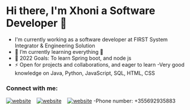 # Hi there, I'm Xhoni a Software Developer 👋

- I'm currently working as a software developer at FIRST System Integrator & Engineering Solution
- 🌱 I’m currently learning everything 🤣
- 🥅 2022 Goals: To learn Spring boot, and node js
- ⚡ Open for projects and collaborations, and eager to learn
  -Very good knowledge on Java, Python, JavaScript, SQL, HTML, CSS

### Connect with me:

[![website](https://github.com/xhoni01/xhoni/blob/main/facebook.png)](https://www.facebook.com/xhoni.shega.5)
&nbsp;&nbsp;
[![website](https://github.com/xhoni01/xhoni/blob/main/linkedin.png)](https://www.linkedin.com/in/xhoni-shega-ba5a991a1/)
&nbsp;&nbsp;
[![website](https://github.com/xhoni01/xhoni/blob/main/whatsapp.png)](https://wa.me/00355692935883)
-Phone number: +355692935883
